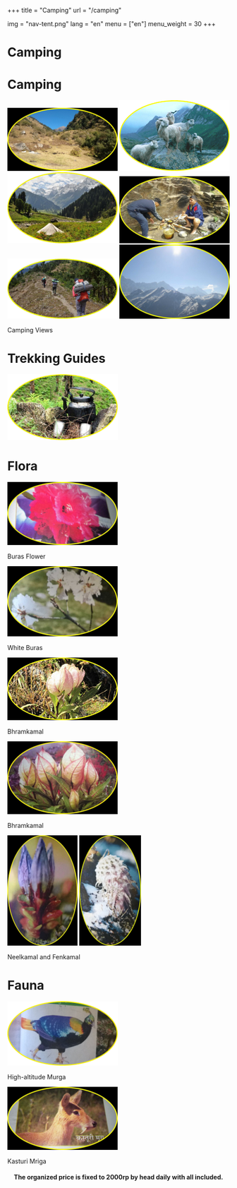 +++
title = "Camping"
url = "/camping"

img = "nav-tent.png"
lang = "en"
menu = ["en"]
menu_weight = 30
+++
<h1>Camping</h1>

<div data-role="collapsibleset" data-inset="false">
<div data-role="collapsible">
<h1>Camping</h1>
<img src="/img/camping1.png" style="width:250px;">
<img src="/img/camping2.png" style="width:250px;">
<img src="/img/camping3.png" style="width:250px;">
<img src="/img/camping4.png" style="width:250px;">
<img src="/img/camping5.png" style="width:250px;">
<img src="/img/rekaview.png" style="width:250px;">
<p>Camping Views</p>
</div>

<div data-role="collapsible">
<h1>Trekking Guides</h1>
<a href="/guides"><img src="/img/chai.png" style="width:250px;"></a>
</div>

<div data-role="collapsible">
<h1>Flora</h1>
<img src="/img/buras.png" style="width:250px;">
<p>Buras Flower</p>
<img src="/img/sapeitburas.png" style="width:250px;">
<p>White Buras</p>
<img src="/img/bhramkamal1.png" style="width:250px;">
<p>Bhramkamal</p>
<img src="/img/bhramkamal2.png" style="width:250px;">
<p>Bhramkamal</p>
<img src="/img/nilkamal.png" style="height:250px;">
<img src="/img/fenkamal.png" style="height:250px;">
<p>Neelkamal and Fenkamal</p>
</div>
<div data-role="collapsible">
<h1>Fauna</h1>
<img src="/img/murga.png" style="width:250px;">
<p>High-altitude Murga</p>
<img src="/img/kasmrga.png" style="width:250px;">
<p>Kasturi Mriga</p>
</div>
</div>
</div>
<div role="main" class="ui-content" style="text-align:center;">
<h4> The organized price is fixed to 2000rp by head daily with all included.</h4>
